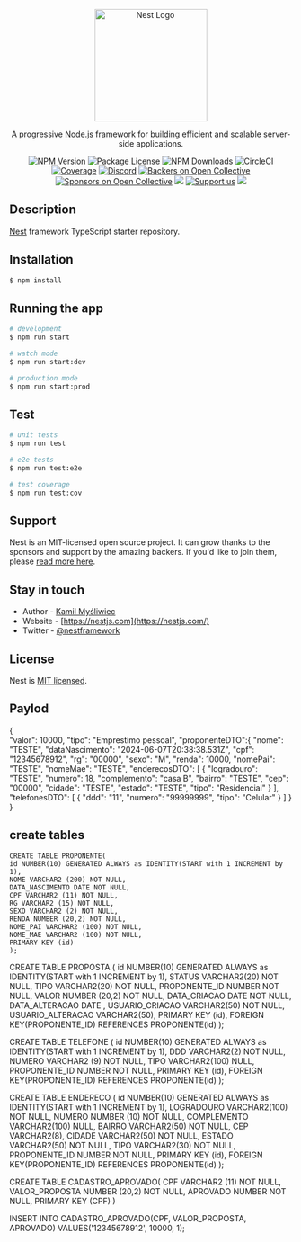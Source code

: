 <p align="center">
  <a href="http://nestjs.com/" target="blank"><img src="https://nestjs.com/img/logo-small.svg" width="200" alt="Nest Logo" /></a>
</p>

[circleci-image]: https://img.shields.io/circleci/build/github/nestjs/nest/master?token=abc123def456
[circleci-url]: https://circleci.com/gh/nestjs/nest

  <p align="center">A progressive <a href="http://nodejs.org" target="_blank">Node.js</a> framework for building efficient and scalable server-side applications.</p>
    <p align="center">
<a href="https://www.npmjs.com/~nestjscore" target="_blank"><img src="https://img.shields.io/npm/v/@nestjs/core.svg" alt="NPM Version" /></a>
<a href="https://www.npmjs.com/~nestjscore" target="_blank"><img src="https://img.shields.io/npm/l/@nestjs/core.svg" alt="Package License" /></a>
<a href="https://www.npmjs.com/~nestjscore" target="_blank"><img src="https://img.shields.io/npm/dm/@nestjs/common.svg" alt="NPM Downloads" /></a>
<a href="https://circleci.com/gh/nestjs/nest" target="_blank"><img src="https://img.shields.io/circleci/build/github/nestjs/nest/master" alt="CircleCI" /></a>
<a href="https://coveralls.io/github/nestjs/nest?branch=master" target="_blank"><img src="https://coveralls.io/repos/github/nestjs/nest/badge.svg?branch=master#9" alt="Coverage" /></a>
<a href="https://discord.gg/G7Qnnhy" target="_blank"><img src="https://img.shields.io/badge/discord-online-brightgreen.svg" alt="Discord"/></a>
<a href="https://opencollective.com/nest#backer" target="_blank"><img src="https://opencollective.com/nest/backers/badge.svg" alt="Backers on Open Collective" /></a>
<a href="https://opencollective.com/nest#sponsor" target="_blank"><img src="https://opencollective.com/nest/sponsors/badge.svg" alt="Sponsors on Open Collective" /></a>
  <a href="https://paypal.me/kamilmysliwiec" target="_blank"><img src="https://img.shields.io/badge/Donate-PayPal-ff3f59.svg"/></a>
    <a href="https://opencollective.com/nest#sponsor"  target="_blank"><img src="https://img.shields.io/badge/Support%20us-Open%20Collective-41B883.svg" alt="Support us"></a>
  <a href="https://twitter.com/nestframework" target="_blank"><img src="https://img.shields.io/twitter/follow/nestframework.svg?style=social&label=Follow"></a>
</p>
  <!--[![Backers on Open Collective](https://opencollective.com/nest/backers/badge.svg)](https://opencollective.com/nest#backer)
  [![Sponsors on Open Collective](https://opencollective.com/nest/sponsors/badge.svg)](https://opencollective.com/nest#sponsor)-->

## Description

[Nest](https://github.com/nestjs/nest) framework TypeScript starter repository.

## Installation

```bash
$ npm install
```

## Running the app

```bash
# development
$ npm run start

# watch mode
$ npm run start:dev

# production mode
$ npm run start:prod
```

## Test

```bash
# unit tests
$ npm run test

# e2e tests
$ npm run test:e2e

# test coverage
$ npm run test:cov
```

## Support

Nest is an MIT-licensed open source project. It can grow thanks to the sponsors and support by the amazing backers. If you'd like to join them, please [read more here](https://docs.nestjs.com/support).

## Stay in touch

- Author - [Kamil Myśliwiec](https://kamilmysliwiec.com)
- Website - [https://nestjs.com](https://nestjs.com/)
- Twitter - [@nestframework](https://twitter.com/nestframework)

## License

Nest is [MIT licensed](LICENSE).



## Paylod
{  
  "valor": 10000,
  "tipo": "Emprestimo pessoal",
  "proponenteDTO":{
  "nome": "TESTE",
  "dataNascimento": "2024-06-07T20:38:38.531Z",
  "cpf": "12345678912",
  "rg": "00000",
  "sexo": "M",
  "renda": 10000,
  "nomePai": "TESTE",
  "nomeMae": "TESTE",
  "enderecosDTO": [
    {
      "logradouro": "TESTE",
      "numero": 18,
      "complemento": "casa B",
      "bairro": "TESTE",
      "cep": "00000",
      "cidade": "TESTE",
      "estado": "TESTE",
      "tipo": "Residencial"
    }
  ],
  "telefonesDTO": [
    {
      "ddd": "11",
      "numero": "99999999",
      "tipo": "Celular"
    }
  ]
 }
}

## create tables

    CREATE TABLE PROPONENTE(
    id NUMBER(10) GENERATED ALWAYS as IDENTITY(START with 1 INCREMENT by 1),
    NOME VARCHAR2 (200) NOT NULL,
    DATA_NASCIMENTO DATE NOT NULL,
    CPF VARCHAR2 (11) NOT NULL,
    RG VARCHAR2 (15) NOT NULL,
    SEXO VARCHAR2 (2) NOT NULL,
    RENDA NUMBER (20,2) NOT NULL,
    NOME_PAI VARCHAR2 (100) NOT NULL,
    NOME_MAE VARCHAR2 (100) NOT NULL,
    PRIMARY KEY (id)
    );

 CREATE TABLE PROPOSTA (
    id NUMBER(10) GENERATED ALWAYS as IDENTITY(START with 1 INCREMENT by 1),
    STATUS VARCHAR2(20) NOT NULL,
    TIPO VARCHAR2(20) NOT NULL,
    PROPONENTE_ID NUMBER NOT NULL,
    VALOR NUMBER (20,2) NOT NULL,
    DATA_CRIACAO DATE NOT NULL,
    DATA_ALTERACAO DATE ,
    USUARIO_CRIACAO VARCHAR2(50) NOT NULL,
    USUARIO_ALTERACAO VARCHAR2(50),
    PRIMARY KEY (id),
    FOREIGN KEY(PROPONENTE_ID) REFERENCES PROPONENTE(id)
);

CREATE TABLE TELEFONE (
    id NUMBER(10) GENERATED ALWAYS as IDENTITY(START with 1 INCREMENT by 1),
    DDD VARCHAR2(2) NOT NULL,
    NUMERO VARCHAR2 (9) NOT NULL,
    TIPO VARCHAR2(100) NULL,
    PROPONENTE_ID NUMBER NOT NULL,
    PRIMARY KEY (id),
    FOREIGN KEY(PROPONENTE_ID) REFERENCES PROPONENTE(id)
);

CREATE TABLE ENDERECO (
    id NUMBER(10) GENERATED ALWAYS as IDENTITY(START with 1 INCREMENT by 1),
    LOGRADOURO VARCHAR2(100) NOT NULL,
    NUMERO NUMBER (10) NOT NULL,
    COMPLEMENTO VARCHAR2(100) NULL,
    BAIRRO VARCHAR2(50) NOT NULL,
    CEP VARCHAR2(8),
    CIDADE VARCHAR2(50) NOT NULL,
    ESTADO VARCHAR2(50) NOT NULL,
    TIPO VARCHAR2(30) NOT NULL,
    PROPONENTE_ID NUMBER NOT NULL,
    PRIMARY KEY (id),
    FOREIGN KEY(PROPONENTE_ID) REFERENCES PROPONENTE(id)
);

CREATE TABLE CADASTRO_APROVADO(
    CPF VARCHAR2 (11) NOT NULL, 
    VALOR_PROPOSTA NUMBER (20,2) NOT NULL, 
    APROVADO NUMBER  NOT NULL,
    PRIMARY KEY (CPF)
    )

  INSERT INTO CADASTRO_APROVADO(CPF, VALOR_PROPOSTA, APROVADO)
  VALUES('12345678912', 10000, 1);    
